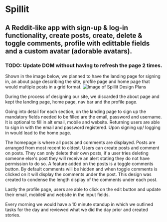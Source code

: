 # Spillit

## A Reddit-like app with sign-up & log-in functionality, create posts, create, delete & toggle comments, profile with edittable fields and a custom avatar (adorable avatars).

### TODO: Update DOM without having to refresh the page 2 times.

Shown in the image below, we planned to have the landing page for signing in, an about page describing the site, profile page and home page that would multiple posts in a grid format.
![Image of Spillit Design Plans](https://i.imgur.com/39kKwqw.jpg)

During the process of designing our site, we discarded the about page and kept the landing page, home page, nav bar and the profile page.

Going into detail for each section, on the landing page to sign up the mandatory fields needed to be filled are the email, password and username. It is optional to fill in alt email, mobile and website. Returning users are able to sign in with the email and password registered. Upon signing up/ logging in would lead to the home page.

The homepage is where all posts and comments are displayed. Posts are arranged from most recent to oldest. Users can create posts and comment on posts. They can only delete their own posts, if a user tries deleting someone else's post they will receive an alert stating they do not have permission to do so. A feature added on the posts is a toggle comments button. By default comments will be hidden and when toggle comments is clicked on it will display the comments under the post. This design was created to condense the length display of the comments under each post.

Lastly the profile page, users are able to click on the edit button and update their email, mobile# and website in the input fields.

Every morning we would have a 10 minute standup in which we outlined tasks for the day and reviewed what we did the day prior and created stories.
